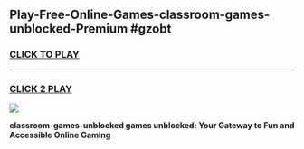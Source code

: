 
## Play-Free-Online-Games-classroom-games-unblocked-Premium #gzobt
<h3>
<a href="https://premium.freeplayer.one?title=classroom-games-unblocked&ref=8M">CLICK TO PLAY</a></h3>
<hr>

<h3>
<a href="https://premium.freeplayer.one?title=classroom-games-unblocked&ref=8M">CLICK 2 PLAY</a>
  
</h3>

<a href="https://premium.freeplayer.one?title=classroom-games-unblocked&ref=8M"><img src="https://clearcache.store/games.png"></a>


**classroom-games-unblocked games unblocked: Your Gateway to Fun and Accessible Online Gaming**

